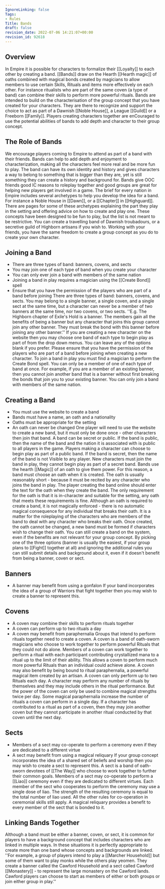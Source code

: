 ```yaml
---
IgnoreLinking: false
Tags:
- Rules
Title: Bands
draft: false
revision_date: 2022-07-06 14:21:07+00:00
revision_id: 92618
---
```


## Overview
In Empire it is possible for characters to formalize their [[Loyalty]] to each other by creating a band. [[Bands]] draw on the Hearth [[Hearth magic]] of 
oaths combined with magical bonds created by magicians to allow members to use certain Skills, Rituals and items more effectively on each other. For instance ritualists who are part of the same coven (a type of band) can combine their skills to perform more powerful rituals.
Bands are intended to build on the characterisation of the group concept that you have created for your characters. They are there to recognize and support the choice to act as part of a Dawnish [[Noble House]], a League [[Guild]] or a Freeborn [[Family]]. Players creating characters together are enCouraged to use the potential abilities of bands to add depth and character to their group concept.
## The Role of Bands
We encourage players coming to Empire to attend as part of a band with their friends. Bands can help to add depth and enjoyment to characterization, making all the characters feel more real and be more fun to play. The band can have its own identity and history and gives characters a way to belong to something that is bigger than they are, yet is still something they can create a history and background for. Bands give OOC friends good IC reasons to roleplay together and good groups are great for helping new players get involved in a game. 
The brief for every nation in Empire includes several archetypes to help you develop the idea for a band. For instance a Noble House in [[Dawn]], or a [[Chapter]] in [[Highguard]]. There are pages for some of these archetypes explaining the part they play in the setting and offering advice on how to create and play one. These concepts have been designed to be fun to play, but the list is not meant to be restrictive. You can create a travelling band of Dawnish troubadours, or a secretive guild of Highborn artisans if you wish to. Working with your friends, you have the same freedom to create a group concept as you do to create your own character.
## Joining a Band
* There are three types of band: banners, covens, and sects
* You may join one of each type of band when you create your character
* You can only ever join a band with members of the same nation
* Joining a band in play requires a magician using the [[Create Bond]] spell
* Ensure that you have the permission of the players who are part of a band before joining
There are three types of band: banners, covens, and sects. You may belong to a single banner, a single coven, and a single sect at the same time, but a character can never be a member of two banners at the same time, nor two covens, or two sects. 
''E.g. The Highborn chapter of Exile's Hold is a banner. The members gain all the benefits of being a banner but any character that joins this group cannot join any other banner. They must break the bond with this banner before joining any other banner.''
If you are creating a new character on the website then you may choose one band of each type to begin play as part of from the drop down menus. You can leave any of the options blank if you prefer. Please ensure that you have the permission of the players who are part of a band before joining when creating a new character.
To join a band in play you must find a magician to perform the Create Bond spell. You can only be a member of one of each type of band at once. For example, if you are a member of an existing banner, then you cannot join another band that is a banner without first breaking the bonds that join you to your existing banner. You can only join a band with members of the same nation.
## Creating a Band
* You must use the website to create a band
* Bands must have a name, an oath and a nationality
* Oaths must be appropriate for the setting
* An oath can never be changed
One player will need to use the website to create a new band, but it must only be done once - other characters then join that band. A band can be secret or public. If the band is public, then the name of the band and the nation it is associated with is public to all players in the game. Players making a character can choose to begin play as part of a public band. If the band is secret, then the name of the band is not Visible to any player. New characters must join the band in play, they cannot begin play as part of a secret band.
Bands use the hearth [[Magic]] of an oath to give them power. For this reason, a band must choose an oath when it is created. The oath is usually reasonably short - because it must be recited by any character who joins the band in play. The player creating the band online should enter the text for the oath when they create the band. The only requirement for the oath is that it is in-character and suitable for the setting, any oath that meets these requirements is fine.
Although an oath is required to create a band, it is not magically enforced - there is no automatic magical consequence for any individual that breaks their oath. It is a matter for the roleplaying of the characters who are members of the band to deal with any character who breaks their oath. Once created, the oath cannot be changed, a new band must be formed if characters wish to change their oath.
You can still create a band on the system, even if the benefits are not relevant for your group concept. By picking one of the three options (banner is usually the easiest, if your group plans to [[Fight]] together at all) and ignoring the additional rules you can still submit details and background about it, even if it doesn't benefit from being a banner, coven or sect.
## Banners
* A banner may benefit from using a gonfalon
If your band incorporates the idea of a group of Warriors that fight together then you may wish to create a banner to represent this.
## Covens
* A coven may combine their skills to perform rituals together
* A coven can perform up to two rituals a day
* A coven may benefit from paraphernalia
Groups that intend to perform rituals together need to create a coven. A coven is a band of oath-sworn magicians who choose to work together to perform powerful Rituals that they could not do alone.
Members of a coven can work together to perform a ritual with each participant contributing crystallized mana to a ritual up to the limit of their ability. This allows a coven to perform much more powerful Rituals than an individual could achieve alone. A coven may also benefit by being bound to ritual paraphernalia, a powerful magical item created by an artisan. 
A coven can only perform up to two Rituals each day. A character may perform any number of rituals by themselves and they may include others in the ritual performance. But the power of the coven can only be used to combine magical strengths twice per day. Some magical paraphernalia increase the number of rituals a coven can perform in a single day.
If a character has contributed to a ritual as part of a coven, then they may join another coven but they cannot participate in another ritual conducted by that coven until the next day.
## Sects
* Members of a sect may co-operate to perform a ceremony even if they are dedicated to a different virtue
* A sect may benefit from using a magical reliquary
If your group concept incorporates the idea of a shared set of beliefs and worship then you may wish to create a sect to represent this. A sect is a band of oath-sworn devotees of [[The Way]] who choose to work together to further their common goals. 
Members of a sect may co-operate to perform a [[Liao]] ceremony even if they are dedicated to different virtues. Each member of the sect who cooperates to perform the ceremony may use a single dose of liao. The strength of the resulting ceremony is equal to the total number of liao used. All the other rules for co-operation in ceremonial skills still apply.
A magical reliquary provides a benefit to every member of the sect that is bonded to it.
## Linking Bands Together
Although a band must be either a banner, coven, or sect, it is common for players to have a background concept that includes characters who are linked in multiple ways. In these situations it is perfectly appropriate to create more than one band whose concepts and backgrounds are linked. 
''For example, a group of players intend to play a [[Marcher Household]] but some of them want to play monks while the others play yeomen. They create a banner called the Cawford Household and a sect called Cawford [[Monastery]] - to represent the large monastery on the Cawford lands. Cawford players can choose to start as members of either or both groups or join either group in play.''